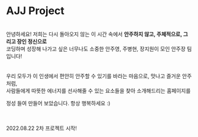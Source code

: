 # AJJ Project
<br>안녕하세요! 저희는 다시 돌아오지 않는 이 시간 속에서 <b>안주하지 않고, 주체적으로, 그리고 장인 정신으로</b><br>
코딩하며 성장해 나가고 싶은 너무나도 소중한 안주영, 주병현, 장지원이 모인 안주장 팀입니다!<br><br><br>
우리 모두가 이 인생에서 편안히 안주할 수 있기를 바라는 마음으로, 맛나고 즐거운 안주처럼,<br>
사람들에게 따뜻한 에너지를 선사해줄 수 있는 요소들을 찾아 소개해드리는 홈페이지를<br>

정성 들여 만들어 보았습니다. 항상 행복하세요 :)

<br><br>2022.08.22 2차 프로젝트 시작!


